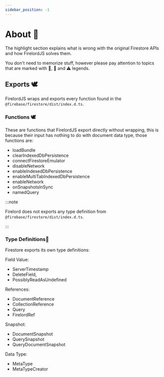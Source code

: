 ```yaml
---
sidebar_position: -1
---
```


# About 🐤

The highlight section explains what is wrong with the original Firestore APIs and how FirelordJS solves them.

You don't need to memorize stuff, however please pay attention to topics that are marked with 🦜, 🐧 and ⚠️ legends.

## Exports 🕊️

FirelordJS wraps and exports every function found in the `@firebase/firestore/dist/index.d.ts`.

### Functions 🕊️

These are functions that FirelordJS export directly without wrapping, this is because their input has nothing to do with document data type, those functions are:

- loadBundle
- clearIndexedDbPersistence
- connectFirestoreEmulator
- disableNetwork
- enableIndexedDbPersistence
- enableMultiTabIndexedDbPersistence
- enableNetwork
- onSnapshotsInSync
- namedQuery

:::note

Firelord does not exports any type definition from `@firebase/firestore/dist/index.d.ts`.

:::

### Type Definitions🦜

Firestore exports its own type definitions:

Field Value:

- ServerTimestamp
- DeleteField,
- PossiblyReadAsUndefined

References:

- DocumentReference
- CollectionReference
- Query
- FirelordRef

Snapshot:

- DocumentSnapshot
- QuerySnapshot
- QueryDocumentSnapshot

Data Type:

- MetaType
- MetaTypeCreator
